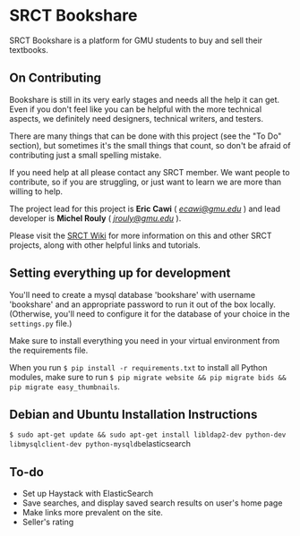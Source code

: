 SRCT Bookshare
===

SRCT Bookshare is a platform for GMU students to buy and sell their textbooks.

On Contributing
---

Bookshare is still in its very early stages and needs all the help it can get. Even if you don't feel like you can be helpful with the more technical aspects, we definitely need designers, technical writers, and testers.

There are many things that can be done with this project (see the "To Do" section), but sometimes it's the small things that count, so don't be afraid of contributing just a small spelling mistake.

If you need help at all please contact any SRCT member. We want people to contribute, so if you are struggling, or just want to learn we are more than willing to help.

The project lead for this project is **Eric Cawi** ( *ecawi@gmu.edu* ) and lead developer is **Michel Rouly** ( *jrouly@gmu.edu* ).

Please visit the [SRCT Wiki](http://wiki.srct.gmu.edu/) for more information on this and other SRCT projects, along with other helpful links and tutorials.

Setting everything up for development
---
You'll need to create a mysql database 'bookshare' with username 'bookshare' and an appropriate password  to run it out of the box locally. (Otherwise, you'll need to configure it for the database of your choice in the `settings.py` file.)

Make sure to install everything you need in your virtual environment from the requirements file.

When you run `$ pip install -r requirements.txt` to install all Python modules, make sure to run `$ pip migrate website && pip migrate bids && pip migrate easy_thumbnails`.

Debian and Ubuntu Installation Instructions
---
`$ sudo apt-get update && sudo apt-get install libldap2-dev python-dev libmysqlclient-dev python-mysqldb`elasticsearch

To-do
---

* Set up Haystack with ElasticSearch
* Save searches, and display saved search results on user's home page
* Make links more prevalent on the site.
* Seller's rating
